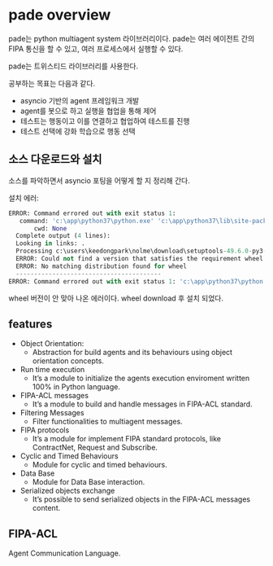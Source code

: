 # pade overview

pade는 python multiagent system 라이브러리이다. 
pade는 여러 에이전트 간의 FIPA 통신을 할 수 있고, 여러 프로세스에서 실행할 수 있다. 

pade는 트위스티드 라이브러리를 사용한다. 

공부하는 목표는 다음과 같다. 
- asyncio 기반의 agent 프레임워크 개발 
- agent를 봇으로 하고 실행을 협업을 통해 제어 
- 테스트는 행동이고 이를 연결하고 협업하여 테스트를 진행 
- 테스트 선택에 강화 학습으로 행동 선택 


## 소스 다운로드와 설치 

소스를 파악하면서 asyncio 포팅을 어떻게 할 지 정리해 간다. 

설치 에러: 

``` python
ERROR: Command errored out with exit status 1:
   command: 'c:\app\python37\python.exe' 'c:\app\python37\lib\site-packages\pip' install --ignore-installed --no-user --prefix 'C:\Users\KEEDON~1\AppData\Local\Temp\pip-build-env-cjycmma1\overlay' --no-warn-script-location --no-binary :none: --only-binary :none: --no-index --find-links . -- 'setuptools>=40.8.0' wheel
       cwd: None
  Complete output (4 lines):
  Looking in links: .
  Processing c:\users\keedongpark\nolme\download\setuptools-49.6.0-py3-none-any.whl
  ERROR: Could not find a version that satisfies the requirement wheel (from versions: none)
  ERROR: No matching distribution found for wheel
  ----------------------------------------
ERROR: Command errored out with exit status 1: 'c:\app\python37\python.exe' 'c:\app\python37\lib\site-packages\pip' install --ignore-installed --no-user --prefix 'C:\Users\KEEDON~1\AppData\Local\Temp\pip-build-env-cjycmma1\overlay' --no-warn-script-location --no-binary :none: --only-binary :none: --no-index --find-links . -- 'setuptools>=40.8.0' wheel Check the logs for full command output.
```

wheel 버전이 안 맞아 나온 에러이다. wheel download 후 설치 되었다. 

## features

* Object Orientation:
    - Abstraction for build agents and its behaviours using object orientation concepts.
* Run time execution
    - It’s a module to initialize the agents execution enviroment written 100% in Python language.
* FIPA-ACL messages
    - It’s a module to build and handle messages in FIPA-ACL standard.
* Filtering Messages
    - Filter functionalities to multiagent messages.
* FIPA protocols
    - It’s a module for implement FIPA standard protocols, like ContractNet, Request and Subscribe.
* Cyclic and Timed Behaviours
    - Module for cyclic and timed behaviours.
* Data Base
    - Module for Data Base interaction.
* Serialized objects exchange
    - It’s possible to send serialized objects in the FIPA-ACL messages content.


## FIPA-ACL 

Agent Communication Language. 

